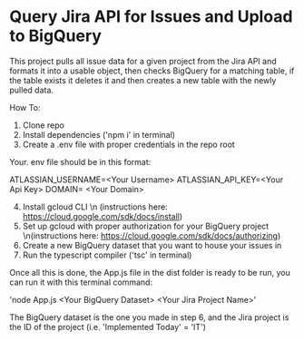 # Query Jira API for Issues and Upload to BigQuery

This project pulls all issue data for a given project from the Jira API and formats it into a usable object, then checks BigQuery for a matching table, if the table exists it deletes it and then creates a new table with the newly pulled data.


How To:

1. Clone repo
2. Install dependencies ('npm i' in terminal)
3. Create a .env file with proper credentials in the repo root

Your. env file should be in this format: 

ATLASSIAN_USERNAME=\<Your Username\> 
ATLASSIAN_API_KEY=\<Your Api Key> 
DOMAIN= \<Your Domain\> 

4. Install gcloud CLI \n (instructions here: https://cloud.google.com/sdk/docs/install)
5. Set up gcloud with proper authorization for your BigQuery project \n(instructions here: https://cloud.google.com/sdk/docs/authorizing)
6. Create a new BigQuery dataset that you want to house your issues in
6. Run the typescript compiler ('tsc' in terminal)


Once all this is done, the App.js file in the dist folder is ready to be run, you can run it with this terminal command:

'node App.js \<Your BigQuery Dataset\> \<Your Jira Project Name\>'

The BigQuery dataset is the one you made in step 6, and the Jira project is the ID of the project (i.e. 'Implemented Today' = 'IT') 
